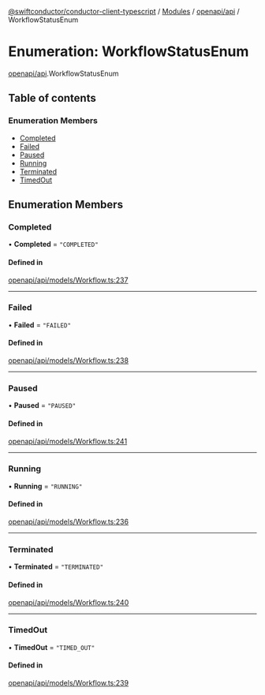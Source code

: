 [@swiftconductor/conductor-client-typescript](../README.md) / [Modules](../modules.md) / [openapi/api](../modules/openapi_api.md) / WorkflowStatusEnum

# Enumeration: WorkflowStatusEnum

[openapi/api](../modules/openapi_api.md).WorkflowStatusEnum

## Table of contents

### Enumeration Members

- [Completed](openapi_api.WorkflowStatusEnum.md#completed)
- [Failed](openapi_api.WorkflowStatusEnum.md#failed)
- [Paused](openapi_api.WorkflowStatusEnum.md#paused)
- [Running](openapi_api.WorkflowStatusEnum.md#running)
- [Terminated](openapi_api.WorkflowStatusEnum.md#terminated)
- [TimedOut](openapi_api.WorkflowStatusEnum.md#timedout)

## Enumeration Members

### Completed

• **Completed** = ``"COMPLETED"``

#### Defined in

[openapi/api/models/Workflow.ts:237](https://github.com/swift-conductor/conductor-client-typescript/blob/9866b7c/openapi/api/models/Workflow.ts#L237)

___

### Failed

• **Failed** = ``"FAILED"``

#### Defined in

[openapi/api/models/Workflow.ts:238](https://github.com/swift-conductor/conductor-client-typescript/blob/9866b7c/openapi/api/models/Workflow.ts#L238)

___

### Paused

• **Paused** = ``"PAUSED"``

#### Defined in

[openapi/api/models/Workflow.ts:241](https://github.com/swift-conductor/conductor-client-typescript/blob/9866b7c/openapi/api/models/Workflow.ts#L241)

___

### Running

• **Running** = ``"RUNNING"``

#### Defined in

[openapi/api/models/Workflow.ts:236](https://github.com/swift-conductor/conductor-client-typescript/blob/9866b7c/openapi/api/models/Workflow.ts#L236)

___

### Terminated

• **Terminated** = ``"TERMINATED"``

#### Defined in

[openapi/api/models/Workflow.ts:240](https://github.com/swift-conductor/conductor-client-typescript/blob/9866b7c/openapi/api/models/Workflow.ts#L240)

___

### TimedOut

• **TimedOut** = ``"TIMED_OUT"``

#### Defined in

[openapi/api/models/Workflow.ts:239](https://github.com/swift-conductor/conductor-client-typescript/blob/9866b7c/openapi/api/models/Workflow.ts#L239)
